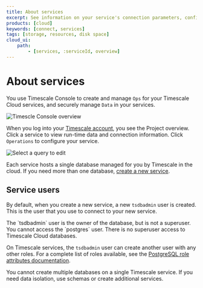```yaml
---
title: About services
excerpt: See information on your service's connection parameters, configuration, and resource usage
products: [cloud]
keywords: [connect, services]
tags: [storage, resources, disk space]
cloud_ui:
    path:
        - [services, :serviceId, overview]
---
```


# About services

You use Timescale Console to create and manage `Ops` for your Timescale Cloud services, and securely manage
`Data` in your services.

![Timescle Console overview](https://assets.timescale.com/docs/images/console-overview.png)

When you log into your [Timescale account][cloud-login], you see the
Project overview. Click a service to view run-time data and connection information. 
Click `Operations` to configure your service. 

![Select a query to edit](https://assets.timescale.com/docs/images/ops-mode-overview.png)

Each service hosts a single database managed for you by Timescale in the cloud. 
If you need more than one database, [create a new service][create-service].

## Service users

By default, when you create a new service, a new `tsdbadmin` user is created.
This is the user that you use to connect to your new service.

<Highlight type="important">
The `tsdbadmin` user is the owner of the database, but is not a superuser. You
cannot access the `postgres` user. There is no superuser access to Timescale
Cloud databases.
</Highlight>

On Timescale services, the `tsdbadmin` user can create another user
with any other roles. For a complete list of roles available, see the
[PostgreSQL role attributes documentation][pg-roles-doc].

You cannot create multiple databases on a single Timescale
service. If you need data isolation, use schemas or create additional services.

[cloud-login]: https://console.cloud.timescale.com/
[pg-roles-doc]: https://www.postgresql.org/docs/current/role-attributes.html
[create-service]: /getting-started/:currentVersion:/services/#create-a-timescale-cloud-service

